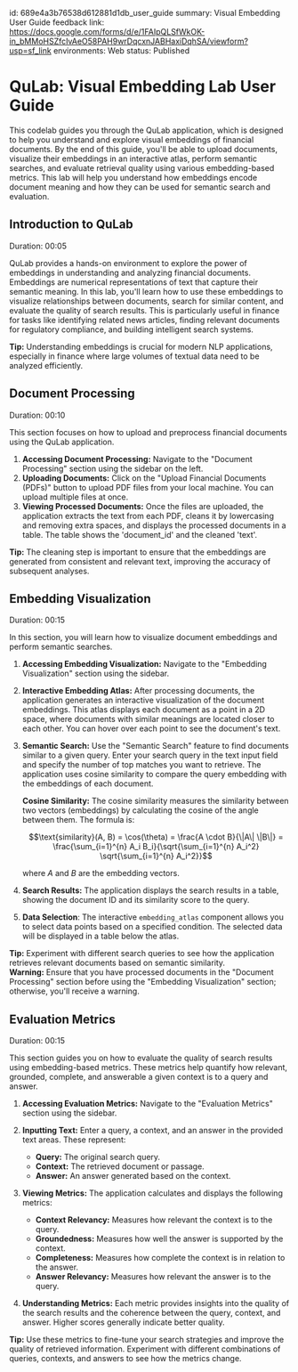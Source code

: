 id: 689e4a3b76538d612881d1db_user_guide
summary: Visual Embedding User Guide
feedback link: https://docs.google.com/forms/d/e/1FAIpQLSfWkOK-in_bMMoHSZfcIvAeO58PAH9wrDqcxnJABHaxiDqhSA/viewform?usp=sf_link
environments: Web
status: Published
# QuLab: Visual Embedding Lab User Guide

This codelab guides you through the QuLab application, which is designed to help you understand and explore visual embeddings of financial documents. By the end of this guide, you'll be able to upload documents, visualize their embeddings in an interactive atlas, perform semantic searches, and evaluate retrieval quality using various embedding-based metrics. This lab will help you understand how embeddings encode document meaning and how they can be used for semantic search and evaluation.

## Introduction to QuLab

Duration: 00:05

QuLab provides a hands-on environment to explore the power of embeddings in understanding and analyzing financial documents. Embeddings are numerical representations of text that capture their semantic meaning. In this lab, you'll learn how to use these embeddings to visualize relationships between documents, search for similar content, and evaluate the quality of search results. This is particularly useful in finance for tasks like identifying related news articles, finding relevant documents for regulatory compliance, and building intelligent search systems.

<aside class="positive">
<b>Tip:</b> Understanding embeddings is crucial for modern NLP applications, especially in finance where large volumes of textual data need to be analyzed efficiently.
</aside>

## Document Processing

Duration: 00:10

This section focuses on how to upload and preprocess financial documents using the QuLab application.

1.  **Accessing Document Processing:** Navigate to the "Document Processing" section using the sidebar on the left.
2.  **Uploading Documents:** Click on the "Upload Financial Documents (PDFs)" button to upload PDF files from your local machine. You can upload multiple files at once.
3.  **Viewing Processed Documents:** Once the files are uploaded, the application extracts the text from each PDF, cleans it by lowercasing and removing extra spaces, and displays the processed documents in a table.  The table shows the 'document_id' and the cleaned 'text'.

<aside class="positive">
<b>Tip:</b> The cleaning step is important to ensure that the embeddings are generated from consistent and relevant text, improving the accuracy of subsequent analyses.
</aside>

## Embedding Visualization

Duration: 00:15

In this section, you will learn how to visualize document embeddings and perform semantic searches.

1.  **Accessing Embedding Visualization:** Navigate to the "Embedding Visualization" section using the sidebar.

2.  **Interactive Embedding Atlas:** After processing documents, the application generates an interactive visualization of the document embeddings. This atlas displays each document as a point in a 2D space, where documents with similar meanings are located closer to each other. You can hover over each point to see the document's text.

3.  **Semantic Search:** Use the "Semantic Search" feature to find documents similar to a given query. Enter your search query in the text input field and specify the number of top matches you want to retrieve.  The application uses cosine similarity to compare the query embedding with the embeddings of each document.

    **Cosine Similarity:** The cosine similarity measures the similarity between two vectors (embeddings) by calculating the cosine of the angle between them.  The formula is:

    $$\text{similarity}(A, B) = \cos(\theta) = \frac{A \cdot B}{\|A\| \|B\|} = \frac{\sum_{i=1}^{n} A_i B_i}{\sqrt{\sum_{i=1}^{n} A_i^2} \sqrt{\sum_{i=1}^{n} A_i^2}}$$

    where $A$ and $B$ are the embedding vectors.

4.  **Search Results:** The application displays the search results in a table, showing the document ID and its similarity score to the query.

5. **Data Selection**: The interactive `embedding_atlas` component allows you to select data points based on a specified condition. The selected data will be displayed in a table below the atlas.

<aside class="positive">
<b>Tip:</b> Experiment with different search queries to see how the application retrieves relevant documents based on semantic similarity.
</aside>

<aside class="negative">
<b>Warning:</b> Ensure that you have processed documents in the "Document Processing" section before using the "Embedding Visualization" section; otherwise, you'll receive a warning.
</aside>

## Evaluation Metrics

Duration: 00:15

This section guides you on how to evaluate the quality of search results using embedding-based metrics.  These metrics help quantify how relevant, grounded, complete, and answerable a given context is to a query and answer.

1.  **Accessing Evaluation Metrics:** Navigate to the "Evaluation Metrics" section using the sidebar.

2.  **Inputting Text:** Enter a query, a context, and an answer in the provided text areas. These represent:

    *   **Query:** The original search query.
    *   **Context:** The retrieved document or passage.
    *   **Answer:**  An answer generated based on the context.

3.  **Viewing Metrics:**  The application calculates and displays the following metrics:

    *   **Context Relevancy:** Measures how relevant the context is to the query.
    *   **Groundedness:** Measures how well the answer is supported by the context.
    *   **Completeness:** Measures how complete the context is in relation to the answer.
    *   **Answer Relevancy:** Measures how relevant the answer is to the query.

4.  **Understanding Metrics:** Each metric provides insights into the quality of the search results and the coherence between the query, context, and answer. Higher scores generally indicate better quality.

<aside class="positive">
<b>Tip:</b> Use these metrics to fine-tune your search strategies and improve the quality of retrieved information. Experiment with different combinations of queries, contexts, and answers to see how the metrics change.
</aside>
